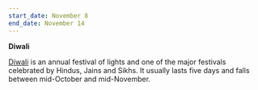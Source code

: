 ```yaml
---
start_date: November 8
end_date: November 14
---
```

**Diwali**

[Diwali](https://en.wikipedia.org/wiki/Diwali) is an annual festival of lights and one of the major festivals celebrated by Hindus, Jains and Sikhs. It usually lasts five days and falls between mid-October and mid-November.
